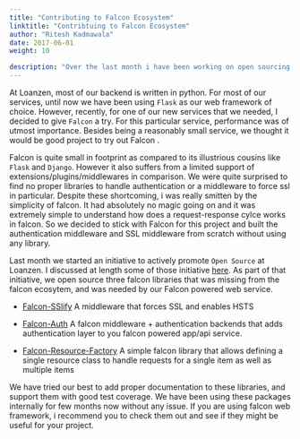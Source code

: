 ```yaml
---
title: "Contributing to Falcon Ecosystem"
linktitle: "Contribtuing to Falcon Ecosystem"
author: "Ritesh Kadmawala"
date: 2017-06-01
weight: 10

description: "Over the last month i have been working on open sourcing some of the stuff that we built while using `falcon` web framework for one of our projects. We have open sourced three falcon libraries along with proper documentations and tests"
---
```


At Loanzen, most of our backend is written in python. For most of our services, until now we have been using `Flask` as our 
web framework of choice. However, recently, for one of our new services that we needed, I decided to give `Falcon` a try. For this particular service, performance was of utmost importance. Besides being a reasonably small service, we thought it would be good project to try out Falcon . 

Falcon is quite small in footprint as compared to its illustrious cousins like `Flask` and `Django`. However it also suffers from a limited support of extensions/plugins/middlewares in comparison. We were quite surprised to find no proper libraries to handle authentication or a middleware to force ssl in particular. Despite these shortcoming, i was really smitten by the simplicity of falcon. It had absolutely no magic going on and it was extremely simple to understand how does a request-response cylce works in falcon. So we decided to stick with Falcon for this project and built the authentication middleware and SSL middleware from scratch without using any library.

Last month we started an initiative to actively promote `Open Source` at Loanzen. I discussed at length some of those initiative [here](http://engineering.loanzen.in/post/oss/). As part of that initiative, we open source three falcon libraries that was missing from the falcon ecosytem, and was needed by our Falcon powered web service.

+ [Falcon-SSlify](https://falcon-sslify.readthedocs.io/en/latest/) A middleware that forces SSL and enables HSTS

+ [Falcon-Auth](http://falcon-auth.readthedocs.io/) A falcon middleware + authentication backends that adds authentication layer to you falcon powered app/api service.

+ [Falcon-Resource-Factory](https://github.com/loanzen/falcon-resource-factory) A simple falcon library that allows defining a single resource class to handle requests for a single item as well as multiple items

We have tried our best to add proper documentation to these libraries, and support them with good test coverage. We have been using these packages internally for few months now without any issue. If you are using falcon web framework, i recommend you to check them out and see if they might be useful for your project.